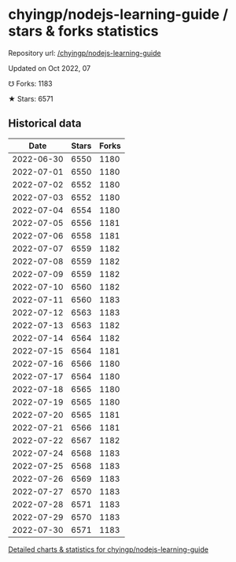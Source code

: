 # chyingp/nodejs-learning-guide / stars & forks statistics

Repository url: [/chyingp/nodejs-learning-guide](https://github.com/chyingp/nodejs-learning-guide)

Updated on Oct 2022, 07

☋ Forks: 1183

★ Stars: 6571

## Historical data
| Date | Stars | Forks |
|------|-------|-------|
| 2022-06-30 | 6550 | 1180 | 
| 2022-07-01 | 6550 | 1180 | 
| 2022-07-02 | 6552 | 1180 | 
| 2022-07-03 | 6552 | 1180 | 
| 2022-07-04 | 6554 | 1180 | 
| 2022-07-05 | 6556 | 1181 | 
| 2022-07-06 | 6558 | 1181 | 
| 2022-07-07 | 6559 | 1182 | 
| 2022-07-08 | 6559 | 1182 | 
| 2022-07-09 | 6559 | 1182 | 
| 2022-07-10 | 6560 | 1182 | 
| 2022-07-11 | 6560 | 1183 | 
| 2022-07-12 | 6563 | 1183 | 
| 2022-07-13 | 6563 | 1182 | 
| 2022-07-14 | 6564 | 1182 | 
| 2022-07-15 | 6564 | 1181 | 
| 2022-07-16 | 6566 | 1180 | 
| 2022-07-17 | 6564 | 1180 | 
| 2022-07-18 | 6565 | 1180 | 
| 2022-07-19 | 6565 | 1180 | 
| 2022-07-20 | 6565 | 1181 | 
| 2022-07-21 | 6566 | 1181 | 
| 2022-07-22 | 6567 | 1182 | 
| 2022-07-24 | 6568 | 1183 | 
| 2022-07-25 | 6568 | 1183 | 
| 2022-07-26 | 6569 | 1183 | 
| 2022-07-27 | 6570 | 1183 | 
| 2022-07-28 | 6571 | 1183 | 
| 2022-07-29 | 6570 | 1183 | 
| 2022-07-30 | 6571 | 1183 | 


[Detailed charts & statistics for chyingp/nodejs-learning-guide](https://reviewgithub.com/rep/chyingp/nodejs-learning-guide)
